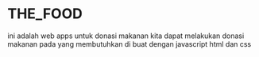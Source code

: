 # THE_FOOD
ini adalah web apps untuk donasi makanan
kita dapat melakukan donasi makanan pada yang membutuhkan 
di buat dengan javascript html dan css
